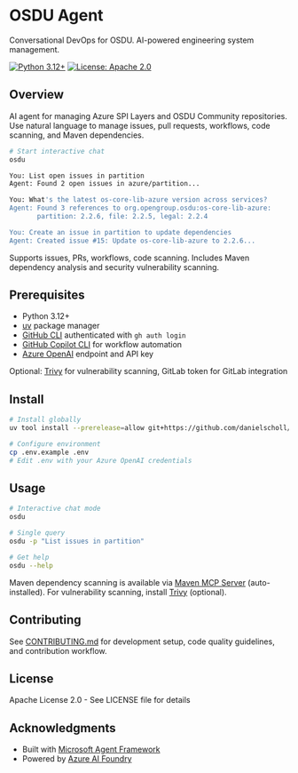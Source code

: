 # OSDU Agent

Conversational DevOps for OSDU. AI-powered engineering system management.

[![Python 3.12+](https://img.shields.io/badge/python-3.12+-blue.svg)](https://www.python.org/downloads/)
[![License: Apache 2.0](https://img.shields.io/badge/License-Apache%202.0-blue.svg)](https://opensource.org/licenses/Apache-2.0)

## Overview

AI agent for managing Azure SPI Layers and OSDU Community repositories. Use natural language to manage issues, pull requests, workflows, code scanning, and Maven dependencies.

```bash
# Start interactive chat
osdu

You: List open issues in partition
Agent: Found 2 open issues in azure/partition...

You: What's the latest os-core-lib-azure version across services?
Agent: Found 3 references to org.opengroup.osdu:os-core-lib-azure:
       partition: 2.2.6, file: 2.2.5, legal: 2.2.4

You: Create an issue in partition to update dependencies
Agent: Created issue #15: Update os-core-lib-azure to 2.2.6...
```

Supports issues, PRs, workflows, code scanning. Includes Maven dependency analysis and security vulnerability scanning.

## Prerequisites

- Python 3.12+
- [uv](https://docs.astral.sh/uv/getting-started/installation/) package manager
- [GitHub CLI](https://github.com/cli/cli#installation) authenticated with `gh auth login`
- [GitHub Copilot CLI](https://github.com/github/copilot-cli) for workflow automation
- [Azure OpenAI](https://learn.microsoft.com/en-us/azure/ai-foundry/quickstarts/get-started-code) endpoint and API key

Optional: [Trivy](https://trivy.dev) for vulnerability scanning, GitLab token for GitLab integration

## Install

```bash
# Install globally
uv tool install --prerelease=allow git+https://github.com/danielscholl/osdu-agent.git

# Configure environment
cp .env.example .env
# Edit .env with your Azure OpenAI credentials
```


## Usage

```bash
# Interactive chat mode
osdu

# Single query
osdu -p "List issues in partition"

# Get help
osdu --help
```

Maven dependency scanning is available via [Maven MCP Server](https://github.com/danielscholl/mvn-mcp-server) (auto-installed). For vulnerability scanning, install [Trivy](https://trivy.dev) (optional).

## Contributing

See [CONTRIBUTING.md](CONTRIBUTING.md) for development setup, code quality guidelines, and contribution workflow.

## License

Apache License 2.0 - See LICENSE file for details

## Acknowledgments

- Built with [Microsoft Agent Framework](https://github.com/microsoft/agent-framework)
- Powered by [Azure AI Foundry](https://azure.microsoft.com/en-us/products/ai-services/ai-studio)
